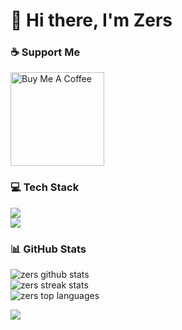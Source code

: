 # 👋 Hi there, I'm Zers

### ☕ Support Me
<a href="https://www.buymeacoffee.com/zers" target="_blank">
  <img src="https://cdn.buymeacoffee.com/buttons/v2/default-yellow.png" width="150" alt="Buy Me A Coffee"/>
</a>

### 💻 Tech Stack
<img src="https://skillicons.dev/icons?i=html,css,js,ts,react,nextjs,redux,tailwind,nodejs" /><br/>
<img src="https://skillicons.dev/icons?i=php,python,mongodb,mysql,docker,linux,bash,git,photoshop" />

### 📊 GitHub Stats
<img src="https://github-readme-stats.vercel.app/api?username=zersjs&show_icons=true&theme=radical" alt="zers github stats" /><br/>
<img src="https://github-readme-streak-stats.herokuapp.com/?user=zersjs&theme=radical" alt="zers streak stats" /><br/>
<img src="https://github-readme-stats.vercel.app/api/top-langs/?username=zersjs&layout=compact&theme=radical" alt="zers top languages" />

<img src="https://capsule-render.vercel.app/api?type=waving&color=gradient&height=120&section=footer"/>
